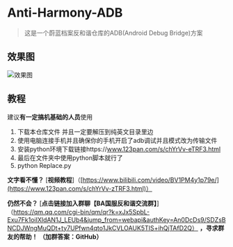 # Anti-Harmony-ADB

> 这是一个蔚蓝档案反和谐仓库的ADB(Android Debug Bridge)方案

## 效果图

![效果图](./反和谐修改效果图.png)

## 教程
建议**有一定搞机基础的人员**使用
1. 下载本仓库文件 并且一定要解压到纯英文目录里边   
2. 使用电脑连接手机并且确保你的手机开启了adb调试并且模式改为传输文件   
3. 安装python环境下载链接https://www.123pan.com/s/chYrVv-eTRF3.html   
4. 最后在文件夹中使用python脚本就行了
5. python Replace.py

**文字看不懂？** [**视频教程**]（[https://www.bilibili.com/video/BV1PM4y1p79e/](https://www.123pan.com/s/chYrVv-zTRF3.html)）

**仍然不会？** [**点击链接加入群聊【BA国服反和谐交流群】**]（https://qm.qq.com/cgi-bin/qm/qr?k=xJx5SpbL-Exu7Fk1oiIXldAN1J_LEUb4&jump_from=webapi&authKey=An0DcDs9/SDZsBNCDJWngMuQDt+ty7UPfwn4qto1JkCVLOAUK5TIS+ihQjTAfD2Q） **，寻求群友的帮助！ （加群答案：GitHub）**
